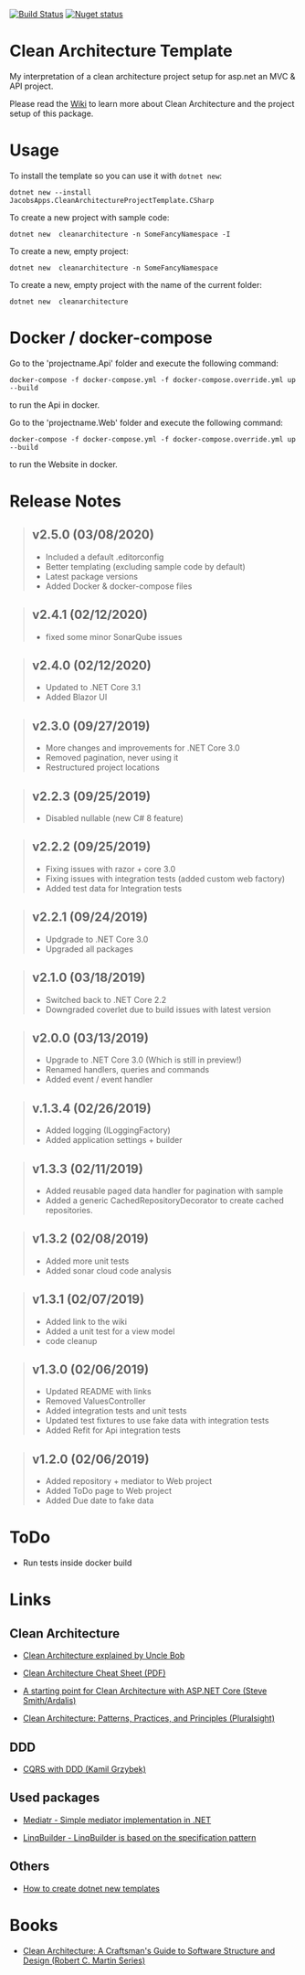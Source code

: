 [![Build Status](https://dev.azure.com/JacobsApps/CleanArchitectureTemplate/_apis/build/status/jacobduijzer.CleanArchitectureTemplate?branchName=master)](https://dev.azure.com/JacobsApps/CleanArchitectureTemplate/_build/latest?definitionId=1&branchName=master) [![Nuget status](https://buildstats.info/nuget/JacobsApps.CleanArchitectureProjectTemplate.CSharp?includePreReleases=false)](https://www.nuget.org/packages/JacobsApps.CleanArchitectureProjectTemplate.CSharp/)


# Clean Architecture Template

My interpretation of a clean architecture project setup for asp.net an MVC & API project. 

Please read the [Wiki](https://github.com/jacobduijzer/CleanArchitectureTemplate/wiki) to learn more about Clean Architecture and the project setup of this package.

# Usage

To install the template so you can use it with `dotnet new`:

```
dotnet new --install JacobsApps.CleanArchitectureProjectTemplate.CSharp 
```

To create a new project with sample code:
```
dotnet new  cleanarchitecture -n SomeFancyNamespace -I
```

To create a new, empty project:
```
dotnet new  cleanarchitecture -n SomeFancyNamespace
```

To create a new, empty project with the name of the current folder:
```
dotnet new  cleanarchitecture
```

# Docker / docker-compose

Go to the 'projectname.Api' folder and execute the following command:

```docker-compose -f docker-compose.yml -f docker-compose.override.yml up --build```

to run the Api in docker.

Go to the 'projectname.Web' folder and execute the following command:

```docker-compose -f docker-compose.yml -f docker-compose.override.yml up --build```

to run the Website in docker.

# Release Notes

> ## v2.5.0 (03/08/2020)
> - Included a default .editorconfig
> - Better templating (excluding sample code by default)
> - Latest package versions
> - Added Docker & docker-compose files

> ## v2.4.1 (02/12/2020)
> - fixed some minor SonarQube issues

> ## v2.4.0 (02/12/2020)
> - Updated to .NET Core 3.1
> - Added Blazor UI

> ## v2.3.0 (09/27/2019)
> - More changes and improvements for .NET Core 3.0
> - Removed pagination, never using it
> - Restructured project locations

> ## v2.2.3 (09/25/2019)
> - Disabled nullable (new C# 8 feature)

> ## v2.2.2 (09/25/2019)
> - Fixing issues with razor + core 3.0
> - Fixing issues with integration tests (added custom web factory)
> - Added test data for Integration tests

> ## v2.2.1 (09/24/2019)
> - Updgrade to .NET Core 3.0
> - Upgraded all packages

> ## v2.1.0 (03/18/2019)
> - Switched back to .NET Core 2.2
> - Downgraded coverlet due to build issues with latest version

> ## v2.0.0 (03/13/2019)
> - Upgrade to .NET Core 3.0 (Which is still in preview!)
> - Renamed handlers, queries and commands
> - Added event / event handler

> ## v.1.3.4 (02/26/2019)
> - Added logging (ILoggingFactory)
> - Added application settings + builder

> ## v1.3.3 (02/11/2019)
> - Added reusable paged data handler for pagination with sample
> - Added a generic CachedRepositoryDecorator to create cached repositories.

> ## v1.3.2 (02/08/2019)
> - Added more unit tests 
> - Added sonar cloud code analysis

> ## v1.3.1 (02/07/2019)
> - Added link to the wiki
> - Added a unit test for a view model
> - code cleanup

> ## v1.3.0 (02/06/2019)
> - Updated README with links
> - Removed ValuesController
> - Added integration tests and unit tests
> - Updated test fixtures to use fake data with integration tests
> - Added Refit for Api integration tests

> ## v1.2.0 (02/06/2019)
> - Added repository + mediator to Web project
> - Added ToDo page to Web project
> - Added Due date to fake data

# ToDo

* Run tests inside docker build


# Links

## Clean Architecture

- [Clean Architecture explained by Uncle Bob](http://blog.cleancoder.com/uncle-bob/2012/08/13/the-clean-architecture.html)

- [Clean Architecture Cheat Sheet (PDF)](https://www.planetgeek.ch/wp-content/uploads/2016/03/Clean-Architecture-V1.0.pdf)

- [A starting point for Clean Architecture with ASP.NET Core (Steve Smith/Ardalis)](https://github.com/ardalis/CleanArchitecture)

- [Clean Architecture: Patterns, Practices, and Principles (Pluralsight)](https://www.pluralsight.com/courses/clean-architecture-patterns-practices-principles)

## DDD

- [CQRS with DDD (Kamil Grzybek)](http://www.kamilgrzybek.com/design/simple-cqrs-implementation-with-raw-sql-and-ddd/)

## Used packages

- [Mediatr - Simple mediator implementation in .NET](https://github.com/jbogard/MediatR)
  
- [LinqBuilder - LinqBuilder is based on the specification pattern](https://github.com/Baune8D/linqbuilder)

## Others

- [How to create dotnet new templates](https://blogs.msdn.microsoft.com/dotnet/2017/04/02/how-to-create-your-own-templates-for-dotnet-new/)

# Books

- [Clean Architecture: A Craftsman's Guide to Software Structure and Design (Robert C. Martin Series)](https://www.amazon.com/Clean-Architecture-Craftsmans-Software-Structure/dp/0134494164)
